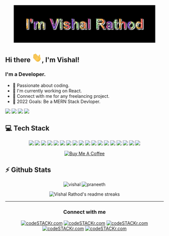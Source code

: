 <div align="center">
    <a href="https://vishal-rathod-07.github.io">
        <img src="https://raw.githubusercontent.com/vishal-rathod-07/vishal-rathod-07/master/images/VR.gif" />
    </a>
</div>

## Hi there <img src="https://raw.githubusercontent.com/vishal-rathod-07/vishal-rathod-07/master/images/Hi.gif" height="30px" />, I'm Vishal!

### I'm a Developer.

- 🔭 Passionate about coding.
- 🌱 I'm currently working on React.
- 👯 Connect with me for any freelancing project.
- 🥅 2022 Goals: Be a MERN Stack Devloper.

<p>

![](https://visitor-badge.glitch.me/badge?page_id=vishal-rathod-07.vishal-rathod-07)
    <a href="https://github.com/vishal-rathod-07/"><img src="https://img.shields.io/github/followers/vishal-rathod-07?style=social"/></a>
    <a href="https://github.com/vishal-rathod-07?tab=repositories"><img src="https://badges.frapsoft.com/os/v2/open-source.svg?v=103"/></a>
    <a href="https://vishal-rathod-07.github.io/"><img src="https://img.shields.io/website?down_color=lightgrey&down_message=down&up_color=%231e90ff&up_message=live&url=https%3A%2F%2Fpraneeth-rdy.github.io%2F"/></a>
</p>

<h2><b>💻 Tech Stack</b></h2>
<p align="center">
  <img src="https://img.shields.io/badge/C%20Language-20232A?style=for-the-badge&logo=c&logoColor=61DAFB" height="25"/>
  <img src="https://img.shields.io/badge/C%2B%2B-00599C?style=for-the-badge&logo=c%2B%2B&logoColor=white" height="25"/>
  <img src="https://img.shields.io/badge/Java-ED8B00?style=for-the-badge&logo=java&logoColor=white" height="25"/>
  <img src="https://img.shields.io/badge/Python-14354C?style=for-the-badge&logo=python&logoColor=white" height="25"/>
  <img src="https://img.shields.io/badge/HTML5-E34F26?style=for-the-badge&logo=html5&logoColor=white" height="25"/>
  <img src="https://img.shields.io/badge/CSS3-1572B6?style=for-the-badge&logo=css3&logoColor=white" height="25"/>
  <img src="https://img.shields.io/badge/Sass-CC6699?style=for-the-badge&logo=sass&logoColor=white" height="25"/>
  <img src="https://img.shields.io/badge/Bootstrap-563D7C?style=for-the-badge&logo=bootstrap&logoColor=white" height="25"/>
  <img src="https://img.shields.io/badge/javascript-323330.svg?&style=for-the-badge&logo=javascript&logoColor=F7DF1E" height="25"/>
  <img src="https://img.shields.io/badge/React-20232A?style=for-the-badge&logo=react&logoColor=61DAFB" height="25"/>
  <img src="https://img.shields.io/badge/PHP-777BB4?style=for-the-badge&logo=php&logoColor=white" height="25"/>
  <img src="https://img.shields.io/badge/MySQL-00000F?style=for-the-badge&logo=mysql&logoColor=white" height="25"/>
  <img src="https://img.shields.io/badge/MongoDB-4EA94B?style=for-the-badge&logo=mongodb&logoColor=white" height="25"/>
  <img src="https://img.shields.io/badge/-VS%20Code-05122A?style=for-the-badge&logo=visual-studio-code&logoColor=007ACC" height="25"/>
  <img src="https://img.shields.io/badge/Git-FF9800.svg?&style=for-the-badge&logo=git&logoColor=white" height="25"/>
  <img src="https://img.shields.io/badge/GitHub-100000?style=for-the-badge&logo=github&logoColor=white" height="25"/>
  <img src="https://img.shields.io/badge/xampp-FB7A24.svg?&style=for-the-badge&logo=xampp&logoColor=white" height="25"/>
  <img src="https://img.shields.io/badge/Android-3DDC84?style=for-the-badge&logo=android&logoColor=white" height="25"/>
</p>

<div align="center"><a href="https://www.buymeacoffee.com/itzvishalrathod" target="_blank"><img src="https://cdn.buymeacoffee.com/buttons/v2/default-yellow.png" alt="Buy Me A Coffee" style="height: 41px !important;width: 174px !important;" ></a></div>

<h2><b>⚡ Github Stats</b></h2>
<p align="center">
    <img height="200em" src="https://github-readme-stats.vercel.app/api?username=vishal-rathod-07&count_private=true&show_icons=true&theme=tokyonight&include_all_commits=true&custom_title=My Github Stats&hide_border=false&border_color=808080&bg_color=242424" alt="vishal"/>
    <img height="200em" src="https://github-readme-stats.vercel.app/api/top-langs/?username=vishal-rathod-07&theme=tokyonight&hide=css,tcl,html&hide_border=false&border_color=808080&bg_color=242424" alt="praneeth" />
</p>

<p align="center">
  <img height="200em" src="https://github-readme-streak-stats.herokuapp.com/?user=vishal-rathod-07&theme=tokyonight_duo&hide_border=false" alt="Vishal Rathod's readme streaks" />
</p>

<hr>

<div align="center">
    <h3>Connect with me</h3>
    <a href= "https://www.linkedin.com/in/rathodvishald"><img alt="codeSTACKr.com" height="25" src="https://img.shields.io/badge/LinkedIn-0077B5?style=for-the-badge&logo=linkedin&logoColor=white" /></a>
    <a href= "mailto:rvd31305@gmail.com"><img alt="codeSTACKr.com" height="25" src="https://img.shields.io/badge/Gmail-D14836?style=for-the-badge&logo=gmail&logoColor=white" /></a>
    <a href= "https://twitter.com/rathodvishal_07"><img alt="codeSTACKr.com" height="25" src="https://img.shields.io/badge/Twitter-1DA1F2?style=for-the-badge&logo=twitter&logoColor=white" /></a>
<a href= "https://www.instagram.com/itzvishalrathod/"><img alt="codeSTACKr.com" height="25" src="https://img.shields.io/badge/Instagram-E4405F?style=for-the-badge&logo=instagram&logoColor=white" /></a>
    <a href= "https://www.facebook.com/profile.php?id=100012072824442"><img alt="codeSTACKr.com" height="25" src="https://img.shields.io/badge/Facebook-1877F2?style=for-the-badge&logo=facebook&logoColor=white" /></a>
</div>
